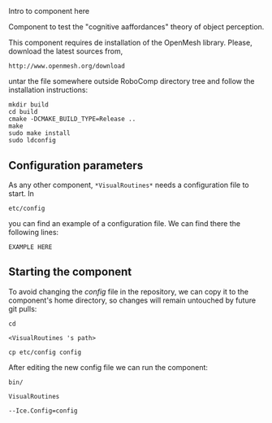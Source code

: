```
```
#
``` VisualRoutines
```
Intro to component here

Component to test the "cognitive aaffordances" theory of object perception.

This component requires de installation of the OpenMesh library. Please, download the latest sources from,

    http://www.openmesh.org/download
    
untar the file somewhere outside RoboComp directory tree and follow the installation instructions:

    mkdir build
    cd build
    cmake -DCMAKE_BUILD_TYPE=Release ..
    make
    sudo make install
    sudo ldconfig

## Configuration parameters
As any other component,
``` *VisualRoutines* ```
needs a configuration file to start. In

    etc/config

you can find an example of a configuration file. We can find there the following lines:

    EXAMPLE HERE

    
## Starting the component
To avoid changing the *config* file in the repository, we can copy it to the component's home directory, so changes will remain untouched by future git pulls:

    cd

``` <VisualRoutines 's path> ```

    cp etc/config config
    
After editing the new config file we can run the component:

    bin/

```VisualRoutines ```

    --Ice.Config=config
